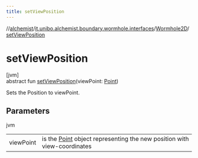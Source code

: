 ```yaml
---
title: setViewPosition
---
```

//[alchemist](../../../index.html)/[it.unibo.alchemist.boundary.wormhole.interfaces](../index.html)/[Wormhole2D](index.html)/[setViewPosition](set-view-position.html)



# setViewPosition



[jvm]\
abstract fun [setViewPosition](set-view-position.html)(viewPoint: [Point](https://docs.oracle.com/javase/8/docs/api/java/awt/Point.html))



Sets the Position to viewPoint.



## Parameters


jvm

| | |
|---|---|
| viewPoint | is the [Point](https://docs.oracle.com/javase/8/docs/api/java/awt/Point.html) object representing the new position with view-coordinates |




